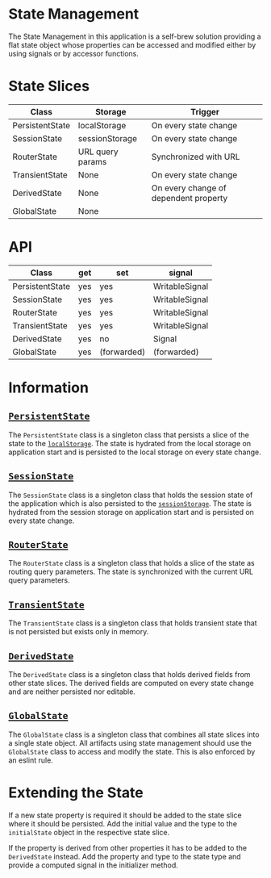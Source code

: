 # State Management

The State Management in this application is a self-brew solution providing a flat state object whose properties can be accessed and modified either by using signals or by accessor functions.

# State Slices

| Class           | Storage          | Trigger                               |
| --------------- | ---------------- | ------------------------------------- |
| PersistentState | localStorage     | On every state change                 |
| SessionState    | sessionStorage   | On every state change                 |
| RouterState     | URL query params | Synchronized with URL                 |
| TransientState  | None             | On every state change                 |
| DerivedState    | None             | On every change of dependent property |
| GlobalState     | None             |                                       |

# API

| Class           | get | set         | signal         |
| --------------- | --- | ----------- | -------------- |
| PersistentState | yes | yes         | WritableSignal |
| SessionState    | yes | yes         | WritableSignal |
| RouterState     | yes | yes         | WritableSignal |
| TransientState  | yes | yes         | WritableSignal |
| DerivedState    | yes | no          | Signal         |
| GlobalState     | yes | (forwarded) | (forwarded)    |

# Information

## [`PersistentState`](./persistent-state.ts)

The `PersistentState` class is a singleton class that persists a slice of the state to the [`localStorage`](https://developer.mozilla.org/en-US/docs/Web/API/Window/localStorage). The state is hydrated from the local storage on application start and is persisted to the local storage on every state change.

## [`SessionState`](./session-state.ts)

The `SessionState` class is a singleton class that holds the session state of the application which is also persisted to the [`sessionStorage`](https://developer.mozilla.org/en-US/docs/Web/API/Window/sessionStorage). The state is hydrated from the session storage on application start and is persisted on every state change.

## [`RouterState`](./router-state.ts)

The `RouterState` class is a singleton class that holds a slice of the state as routing query parameters. The state is synchronized with the current URL query parameters.

## [`TransientState`](./transient-state.ts)

The `TransientState` class is a singleton class that holds transient state that is not persisted but exists only in memory.

## [`DerivedState`](./derived-state.ts)

The `DerivedState` class is a singleton class that holds derived fields from other state slices. The derived fields are computed on every state change and are neither persisted nor editable.

## [`GlobalState`](./global-state.ts)

The `GlobalState` class is a singleton class that combines all state slices into a single state object. All artifacts using state management should use the `GlobalState` class to access and modify the state. This is also enforced by an eslint rule.

# Extending the State

If a new state property is required it should be added to the state slice where it should be persisted. Add the initial value and the type to the `initialState` object in the respective state slice.

If the property is derived from other properties it has to be added to the `DerivedState` instead. Add the property and type to the state type and provide a computed signal in the initializer method.
